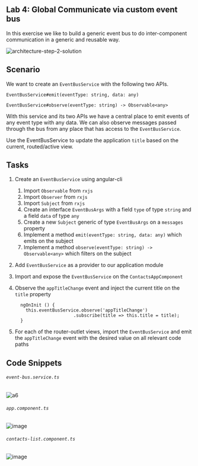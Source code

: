 ## Lab 4: Global Communicate via custom event bus

In this exercise we like to build a generic event bus to do inter-component communication in a generic and reusable way.

![architecture-step-2-solution](https://cloud.githubusercontent.com/assets/210413/17643463/96900852-6130-11e6-8e1f-7e116b99f9c8.png)

## Scenario

We want to create an `EventBusService` with the following two APIs.

`EventBusService#emit(eventType: string, data: any)`

`EventBusService#observe(eventType: string) -> Observable<any>`

With this service and its two APIs we have a central place to emit events of any event type with any data. We can also observe messages passed through the bus from any place that has access to the `EventBusService`.

Use the EventBusService to update the application `title` based on the current, routed/active view.
## Tasks

1. Create an `EventBusService` using angular-cli
	1. Import `Observable` from `rxjs`
	2. Import `Observer` from `rxjs`
	3. Import `Subject` from `rxjs`
	4. Create an interface `EventBusArgs` with a field `type` of type `string` and a field `data` of type `any`
	5. Create a new `Subject` generic of type `EventBusArgs` on a `messages` property
	6. Implement a method `emit(eventType: string, data: any)` which emits on the subject
	7. Implement a method `observe(eventType: string) -> Observable<any>` which filters on the subject
	
9. Add `EventBusService` as a provider to our application module
10. Import and expose the `EventBusService` on the `ContactsAppComponent`
11. Observe the `appTitleChange` event and inject the current title on the `title` property
    ```
      ngOnInit () {
        this.eventBusService.observe('appTitleChange')
                          .subscribe(title => this.title = title);
      }
    ```
12. For each of the router-outlet views, import the `EventBusService` and emit the `appTitleChange` event with the desired value on all relevant code paths


## Code Snippets

###### `event-bus.service.ts`

![a6](https://user-images.githubusercontent.com/210413/46903735-9122e680-cf35-11e8-9512-68e0b588462d.jpg)


###### `app.component.ts`

![image](https://user-images.githubusercontent.com/210413/54007889-f3240700-41c8-11e9-8124-f105b2393a4a.png)

###### `contacts-list.component.ts`

![image](https://user-images.githubusercontent.com/210413/54007952-54e47100-41c9-11e9-926d-011b813802b1.png)


